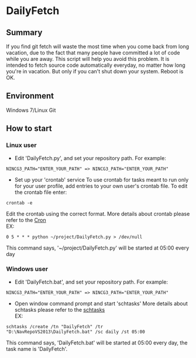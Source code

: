 # DailyFetch
## Summary
If you find git fetch will waste the most time when you come back from long vacation, due to the fact that many people have committed a lot of code while you are away. This script will help you avoid this problem. It is intended to fetch source code automatically everyday, no matter how long you're in vacation. But only if you can't shut down your system. Reboot is OK.

## Environment
Windows 7/Linux
Git

## How to start
### Linux user
- Edit 'DailyFetch.py', and set your repository path. For example:

`NINCG3_PATH="ENTER_YOUR_PATH" => NINCG3_PATH="ENTER_YOUR_PATH"`

- Set up your 'crontab' service
To use crontab for tasks meant to run only for your user profile, add entries to your own user's crontab file. To edit the crontab file enter: 

`crontab -e`

Edit the crontab using the correct format. More details about crontab please refer to the [Cron](https://en.wikipedia.org/wiki/Cron)<br />
EX:

`0 5 * * * python ~/project/DailyFetch.py > /dev/null`

This command says, '~/project/DailyFetch.py' will be started at 05:00 every day

### Windows user
- Edit 'DailyFetch.bat', and set your repository path. For example:

`NINCG3_PATH="ENTER_YOUR_PATH" => NINCG3_PATH="ENTER_YOUR_PATH"`

- Open window command prompt and start 'schtasks'
More details about schtasks please refer to the [schtasks](https://technet.microsoft.com/en-us/library/cc725744%28v=ws.11%29.aspx)<br />
EX:

`schtasks /create /tn "DailyFetch" /tr "D:\NavRepoVS2013\DailyFetch.bat" /sc daily /st 05:00`

This command says, 'DailyFetch.bat' will be started at 05:00 every day, the task name is 'DailyFetch'.

